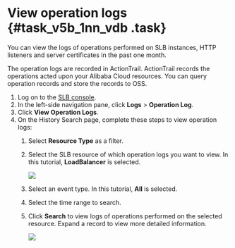 # View operation logs {#task_v5b_1nn_vdb .task}

You can view the logs of operations performed on SLB instances, HTTP listeners and server certificates in the past one month.

The operation logs are recorded in ActionTrail. ActionTrail records the operations acted upon your Alibaba Cloud resources. You can query operation records and store the records to OSS.

1.  Log on to the [SLB console](https://partners-intl.aliyun.com/login-required#/slb). 
2.  In the left-side navigation pane, click **Logs** \> **Operation Log**. 
3.  Click **View Operation Logs**. 
4.  On the History Search page, complete these steps to view operation logs: 
    1.  Select **Resource Type** as a filter. 
    2.  Select the SLB resource of which operation logs you want to view. In this tutorial, **LoadBalancer** is selected.

        ![](http://static-aliyun-doc.oss-cn-hangzhou.aliyuncs.com/assets/img/4148/15640561956460_en-US.png)

    3.  Select an event type. In this tutorial, **All** is selected.
    4.  Select the time range to search. 
    5.  Click **Search** to view logs of operations performed on the selected resource. Expand a record to view more detailed information.

        ![](http://static-aliyun-doc.oss-cn-hangzhou.aliyuncs.com/assets/img/4148/15640561956475_en-US.png)


